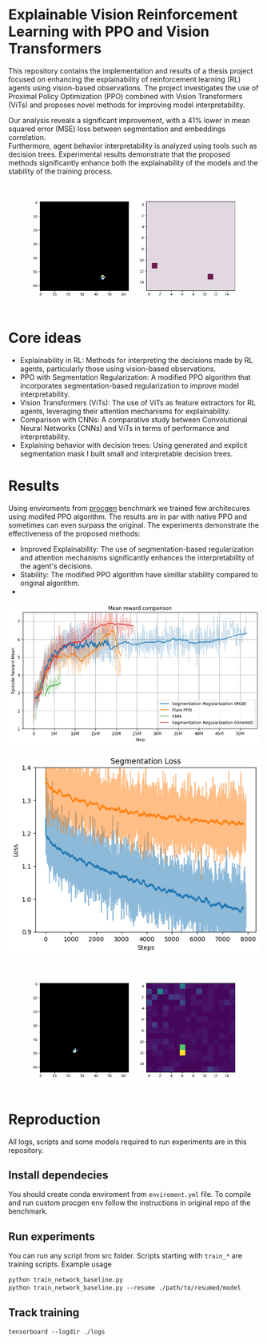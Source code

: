 # Explainable Vision Reinforcement Learning with PPO and Vision Transformers

This repository contains the implementation and results of a thesis project focused on enhancing the explainability of reinforcement learning (RL) agents using vision-based observations. 
The project investigates the use of Proximal Policy Optimization (PPO) combined with Vision Transformers (ViTs) and proposes novel methods for improving model interpretability.

 Our analysis reveals a significant improvement, with a 41% lower in mean squared error (MSE) loss between segmentation and embeddings correlation.  
 Furthermore, agent behavior interpretability is analyzed using tools such as decision trees. 
 Experimental results demonstrate that the proposed methods significantly enhance both the explainability of the models and the stability of the training process.
 
![segmentation gen](explain/segmentations_second-2.gif)


# Core ideas
* Explainability in RL: Methods for interpreting the decisions made by RL agents, particularly those using vision-based observations.
* PPO with Segmentation Regularization: A modified PPO algorithm that incorporates segmentation-based regularization to improve model interpretability.
* Vision Transformers (ViTs): The use of ViTs as feature extractors for RL agents, leveraging their attention mechanisms for explainability.
* Comparison with CNNs: A comparative study between Convolutional Neural Networks (CNNs) and ViTs in terms of performance and interpretability.
* Explaining behavior with decision trees: Using generated and explicit segmentation mask I built small and interpretable decision trees.

# Results
Using enviroments from [procgen](https://github.com/openai/procgen) benchmark we trained few architecures using modifed PPO algorithm. The results are in par with native PPO and sometimes can even surpass the original. 
The experiments demonstrate the effectiveness of the proposed methods:
* Improved Explainability: The use of segmentation-based regularization and attention mechanisms significantly enhances the interpretability of the agent's decisions.
* Stability: The modified PPO algorithm have simillar stability compared to original algorithm.
* 

![rewards](plots/reward-comp.png)

![explainer](plots/comp-explainer-loss.png)

![attention](explain/attention-20250418-212536-WhenFactBe_69_v4.2.gif)


# Reproduction

All logs, scripts and some models required to run experiments are in this repository.

## Install dependecies

You should create conda enviroment from `enviroment.yml` file. To compile and run custom procgen env follow the instructions in original repo of the benchmark.

## Run experiments

You can run any script from src folder. Scripts starting with `train_*` are training scripts. Example usage
```
python train_network_baseline.py
python train_network_baseline.py --resume ./path/to/resumed/model
```
## Track training
```
tensorboard --logdir ./logs
```

